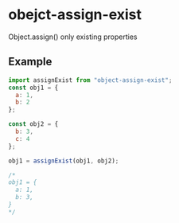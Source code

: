 # obejct-assign-exist

Object.assign() only existing properties

## Example

```javascript
import assignExist from "object-assign-exist";
const obj1 = {
  a: 1,
  b: 2
};

const obj2 = {
  b: 3,
  c: 4
};

obj1 = assignExist(obj1, obj2);

/*
obj1 = {
  a: 1,
  b: 3,
}
*/
```